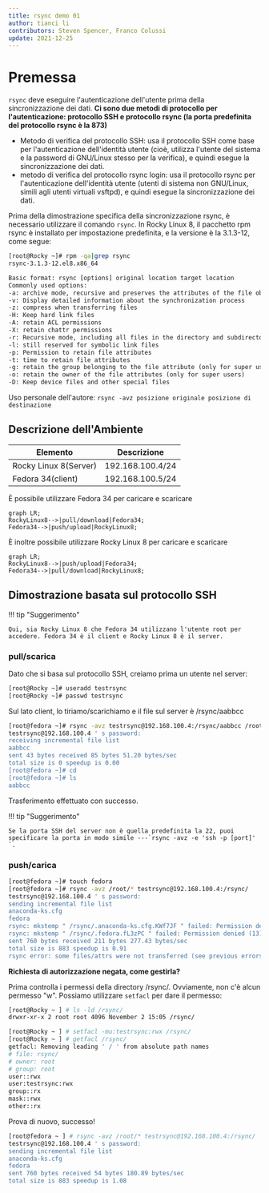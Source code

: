```yaml
---
title: rsync demo 01
author: tianci li
contributors: Steven Spencer, Franco Colussi
update: 2021-12-25
---
```


# Premessa

`rsync` deve eseguire l'autenticazione dell'utente prima della sincronizzazione dei dati. **Ci sono due metodi di protocollo per l'autenticazione: protocollo SSH e protocollo rsync (la porta predefinita del protocollo rsync è la 873)**

* Metodo di verifica del protocollo SSH: usa il protocollo SSH come base per l'autenticazione dell'identità utente (cioè, utilizza l'utente del sistema e la password di GNU/Linux stesso per la verifica), e quindi esegue la sincronizzazione dei dati.
* metodo di verifica del protocollo rsync login: usa il protocollo rsync per l'autenticazione dell'identità utente (utenti di sistema non GNU/Linux, simili agli utenti virtuali vsftpd), e quindi esegue la sincronizzazione dei dati.

Prima della dimostrazione specifica della sincronizzazione rsync, è necessario utilizzare il comando `rsync`. In Rocky Linux 8, il pacchetto rpm rsync è installato per impostazione predefinita, e la versione è la 3.1.3-12, come segue:

```bash
[root@Rocky ~]# rpm -qa|grep rsync
rsync-3.1.3-12.el8.x86_64
```

```txt
Basic format: rsync [options] original location target location
Commonly used options:
-a: archive mode, recursive and preserves the attributes of the file object, which is equivalent to -rlptgoD (without -H, -A, -X)
-v: Display detailed information about the synchronization process
-z: compress when transferring files
-H: Keep hard link files
-A: retain ACL permissions
-X: retain chattr permissions
-r: Recursive mode, including all files in the directory and subdirectories
-l: still reserved for symbolic link files
-p: Permission to retain file attributes
-t: time to retain file attributes
-g: retain the group belonging to the file attribute (only for super users)
-o: retain the owner of the file attributes (only for super users)
-D: Keep device files and other special files
```

Uso personale dell'autore: `rsync -avz posizione originale posizione di destinazione`

## Descrizione dell'Ambiente

| Elemento              | Descrizione      |
| --------------------- | ---------------- |
| Rocky Linux 8(Server) | 192.168.100.4/24 |
| Fedora 34(client)     | 192.168.100.5/24 |

È possibile utilizzare Fedora 34 per caricare e scaricare

```mermaid
graph LR;
RockyLinux8-->|pull/download|Fedora34;
Fedora34-->|push/upload|RockyLinux8;
```

È inoltre possibile utilizzare Rocky Linux 8 per caricare e scaricare

```mermaid
graph LR;
RockyLinux8-->|push/upload|Fedora34;
Fedora34-->|pull/download|RockyLinux8;
```

## Dimostrazione basata sul protocollo SSH

!!! tip "Suggerimento"

    Qui, sia Rocky Linux 8 che Fedora 34 utilizzano l'utente root per accedere. Fedora 34 è il client e Rocky Linux 8 è il server.

### pull/scarica

Dato che si basa sul protocollo SSH, creiamo prima un utente nel server:

```bash
[root@Rocky ~]# useradd testrsync
[root@Rocky ~]# passwd testrsync
```

Sul lato client, lo tiriamo/scarichiamo e il file sul server è /rsync/aabbcc

```bash
[root@fedora ~]# rsync -avz testrsync@192.168.100.4:/rsync/aabbcc /root
testrsync@192.168.100.4 ' s password:
receiving incremental file list
aabbcc
sent 43 bytes received 85 bytes 51.20 bytes/sec
total size is 0 speedup is 0.00
[root@fedora ~]# cd
[root@fedora ~]# ls
aabbcc
```
Trasferimento effettuato con successo.

!!! tip "Suggerimento"

    Se la porta SSH del server non è quella predefinita la 22, puoi specificare la porta in modo simile ---`rsync -avz -e 'ssh -p [port]' `.

### push/carica

```bash
[root@fedora ~]# touch fedora
[root@fedora ~]# rsync -avz /root/* testrsync@192.168.100.4:/rsync/
testrsync@192.168.100.4 ' s password:
sending incremental file list
anaconda-ks.cfg
fedora
rsync: mkstemp " /rsync/.anaconda-ks.cfg.KWf7JF " failed: Permission denied (13)
rsync: mkstemp " /rsync/.fedora.fL3zPC " failed: Permission denied (13)
sent 760 bytes received 211 bytes 277.43 bytes/sec
total size is 883 speedup is 0.91
rsync error: some files/attrs were not transferred (see previous errors) (code 23) at main.c(1330) [sender = 3.2.3]
```

**Richiesta di autorizzazione negata, come gestirla?**

Prima controlla i permessi della directory /rsync/. Ovviamente, non c'è alcun permesso "w". Possiamo utilizzare `setfacl` per dare il permesso:

```bash
[root@Rocky ~ ] # ls -ld /rsync/
drwxr-xr-x 2 root root 4096 November 2 15:05 /rsync/
```

```bash
[root@Rocky ~ ] # setfacl -mu:testrsync:rwx /rsync/
[root@Rocky ~ ] # getfacl /rsync/
getfacl: Removing leading ' / ' from absolute path names
# file: rsync/
# owner: root
# group: root
user::rwx
user:testrsync:rwx
group::rx
mask::rwx
other::rx
```

Prova di nuovo, successo!

```bash
[root@fedora ~ ] # rsync -avz /root/* testrsync@192.168.100.4:/rsync/
testrsync@192.168.100.4 ' s password:
sending incremental file list
anaconda-ks.cfg
fedora
sent 760 bytes received 54 bytes 180.89 bytes/sec
total size is 883 speedup is 1.08
```
